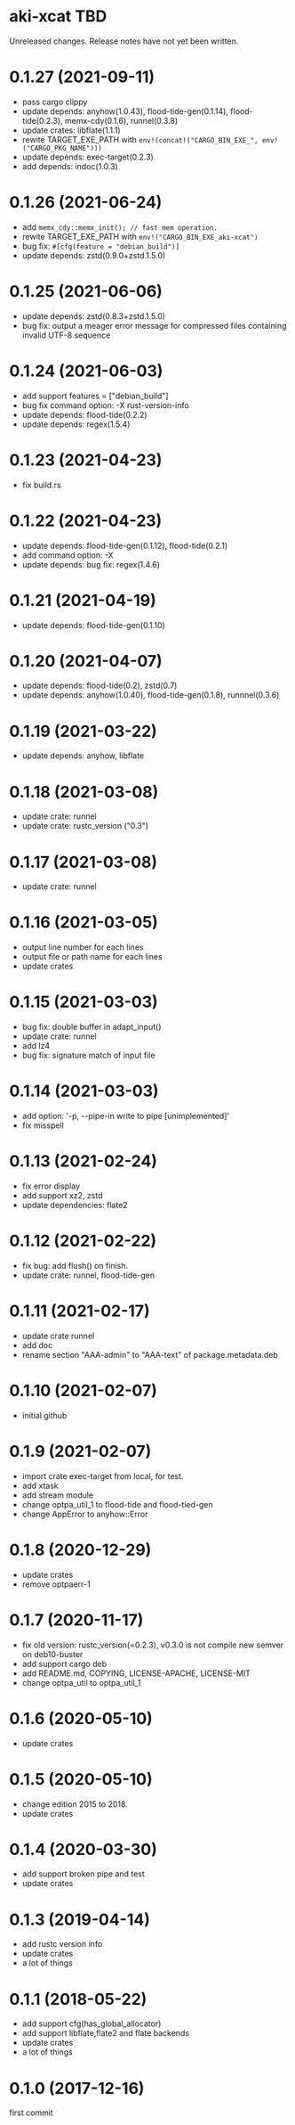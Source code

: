 aki-xcat TBD
===
Unreleased changes. Release notes have not yet been written.

0.1.27 (2021-09-11)
=====

* pass cargo clippy
* update depends: anyhow(1.0.43), flood-tide-gen(0.1.14), flood-tide(0.2.3), memx-cdy(0.1.6), runnel(0.3.8)
* update crates: libflate(1.1.1)
* rewite TARGET_EXE_PATH with `env!(concat!("CARGO_BIN_EXE_", env!("CARGO_PKG_NAME")))`
* update depends: exec-target(0.2.3)
* add depends: indoc(1.0.3)

0.1.26 (2021-06-24)
=====

* add `memx_cdy::memx_init(); // fast mem operation.`
* rewite TARGET_EXE_PATH with `env!("CARGO_BIN_EXE_aki-xcat")`
* bug fix: `#[cfg(feature = "debian_build")]`
* update depends: zstd(0.9.0+zstd.1.5.0)

0.1.25 (2021-06-06)
=====

* update depends: zstd(0.8.3+zstd.1.5.0)
* bug fix: output a meager error message for compressed files containing invalid UTF-8 sequence

0.1.24 (2021-06-03)
=====

* add support features = \["debian_build"\]
* bug fix command option: -X rust-version-info
* update depends: flood-tide(0.2.2)
* update depends: regex(1.5.4)

0.1.23 (2021-04-23)
=====

* fix build.rs

0.1.22 (2021-04-23)
=====

* update depends: flood-tide-gen(0.1.12), flood-tide(0.2.1)
* add command option: -X
* update depends: bug fix: regex(1.4.6)

0.1.21 (2021-04-19)
=====

* update depends: flood-tide-gen(0.1.10)

0.1.20 (2021-04-07)
=====

* update depends: flood-tide(0.2), zstd(0.7)
* update depends: anyhow(1.0.40), flood-tide-gen(0.1.8), runnnel(0.3.6)

0.1.19 (2021-03-22)
=====

* update depends: anyhow, libflate

0.1.18 (2021-03-08)
=====

* update crate: runnel
* update crate: rustc_version ("0.3")

0.1.17 (2021-03-08)
=====

* update crate: runnel

0.1.16 (2021-03-05)
=====

* output line number for each lines
* output file or path name for each lines
* update crates

0.1.15 (2021-03-03)
=====

* bug fix: double buffer in adapt_input()
* update crate: runnel
* add lz4
* bug fix: signature match of input file

0.1.14 (2021-03-03)
=====

* add option: '-p, --pipe-in <num>   write to pipe <num> [unimplemented]'
* fix misspell

0.1.13 (2021-02-24)
=====

* fix error display
* add support xz2, zstd
* update dependencies: flate2

0.1.12 (2021-02-22)
=====

* fix bug: add flush() on finish.
* update crate: runnel, flood-tide-gen

0.1.11 (2021-02-17)
=====

* update crate runnel
* add doc
* rename section "AAA-admin" to "AAA-text" of package.metadata.deb

0.1.10 (2021-02-07)
=====

* initial github

0.1.9 (2021-02-07)
=====

* import crate exec-target from local, for test.
* add xtask
* add stream module
* change optpa_util_1 to flood-tide and flood-tied-gen
* change AppError to anyhow::Error

0.1.8 (2020-12-29)
=====

* update crates
* remove optpaerr-1

0.1.7 (2020-11-17)
=====

* fix old version: rustc_version(=0.2.3), v0.3.0 is not compile new semver on deb10-buster
* add support cargo deb
* add README.md, COPYING, LICENSE-APACHE, LICENSE-MIT
* change optpa_util to optpa_util_1

0.1.6 (2020-05-10)
=====

* update crates

0.1.5 (2020-05-10)
=====

* change edition 2015 to 2018.
* update crates

0.1.4 (2020-03-30)
=====

* add support broken pipe and test
* update crates

0.1.3 (2019-04-14)
=====

* add rustc version info
* update crates
* a lot of things

0.1.1 (2018-05-22)
=====

* add support cfg(has_global_allocator)
* add support libflate,flate2 and flate backends
* update crates
* a lot of things

0.1.0 (2017-12-16)
=====
first commit
